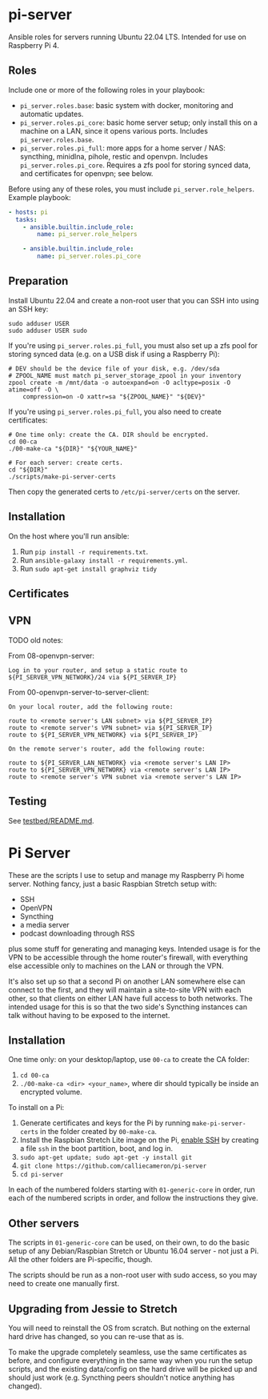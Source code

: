 # pi-server

Ansible roles for servers running Ubuntu 22.04 LTS. Intended for use on
Raspberry Pi 4.

## Roles

Include one or more of the following roles in your playbook:

- `pi_server.roles.base`: basic system with docker, monitoring and automatic
  updates.
- `pi_server.roles.pi_core`: basic home server setup; only install this on a
  machine on a LAN, since it opens various ports. Includes
  `pi_server.roles.base`.
- `pi_server.roles.pi_full`: more apps for a home server / NAS: syncthing,
  minidlna, pihole, restic and openvpn. Includes `pi_server.roles.pi_core`.
  Requires a zfs pool for storing synced data, and certificates for openvpn; see
  below.

Before using any of these roles, you must include `pi_server.role_helpers`.
Example playbook:

```yaml
- hosts: pi
  tasks:
    - ansible.builtin.include_role:
        name: pi_server.role_helpers

    - ansible.builtin.include_role:
        name: pi_server.roles.pi_core
```

## Preparation

Install Ubuntu 22.04 and create a non-root user that you can SSH into using an
SSH key:

```shell
sudo adduser USER
sudo adduser USER sudo
```

If you're using `pi_server.roles.pi_full`, you must also set up a zfs pool for
storing synced data (e.g. on a USB disk if using a Raspberry Pi):

```shell
# DEV should be the device file of your disk, e.g. /dev/sda
# ZPOOL_NAME must match pi_server_storage_zpool in your inventory
zpool create -m /mnt/data -o autoexpand=on -O acltype=posix -O atime=off -O \
    compression=on -O xattr=sa "${ZPOOL_NAME}" "${DEV}"
```

If you're using `pi_server.roles.pi_full`, you also need to create certificates:

```shell
# One time only: create the CA. DIR should be encrypted.
cd 00-ca
./00-make-ca "${DIR}" "${YOUR_NAME}"

# For each server: create certs.
cd "${DIR}"
./scripts/make-pi-server-certs
```

Then copy the generated certs to `/etc/pi-server/certs` on the server.

## Installation

On the host where you'll run ansible:

1. Run `pip install -r requirements.txt`.
2. Run `ansible-galaxy install -r requirements.yml`.
3. Run `sudo apt-get install graphviz tidy`

## Certificates

## VPN

TODO old notes:

From 08-openvpn-server:

```shell
Log in to your router, and setup a static route to ${PI_SERVER_VPN_NETWORK}/24 via ${PI_SERVER_IP}
```

From 00-openvpn-server-to-server-client:

```shell
On your local router, add the following route:

route to <remote server's LAN subnet> via ${PI_SERVER_IP}
route to <remote server's VPN subnet> via ${PI_SERVER_IP}
route to ${PI_SERVER_VPN_NETWORK} via ${PI_SERVER_IP}

On the remote server's router, add the following route:

route to ${PI_SERVER_LAN_NETWORK} via <remote server's LAN IP>
route to ${PI_SERVER_VPN_NETWORK} via <remote server's LAN IP>
route to <remote server's VPN subnet via <remote server's LAN IP>
```

## Testing

See [testbed/README.md](testbed/README.md).

Pi Server
=========

These are the scripts I use to setup and manage my Raspberry Pi home
server. Nothing fancy, just a basic Raspbian Stretch setup with:

- SSH
- OpenVPN
- Syncthing
- a media server
- podcast downloading through RSS

plus some stuff for generating and managing keys. Intended usage is
for the VPN to be accessible through the home router's firewall, with
everything else accessible only to machines on the LAN or through the
VPN.

It's also set up so that a second Pi on another LAN somewhere else can
connect to the first, and they will maintain a site-to-site VPN with
each other, so that clients on either LAN have full access to both
networks. The intended usage for this is so that the two side's
Syncthing instances can talk without having to be exposed to the
internet.

Installation
------------

One time only: on your desktop/laptop, use `00-ca` to create the CA
folder:

1. `cd 00-ca`
2. `./00-make-ca <dir> <your_name>`, where dir should typically be
   inside an encrypted volume.

To install on a Pi:

1. Generate certificates and keys for the Pi by running
   `make-pi-server-certs` in the folder created by `00-make-ca`.
2. Install the Raspbian Stretch Lite image on the Pi,
   [enable SSH](https://www.raspberrypi.org/blog/a-security-update-for-raspbian-pixel/)
   by creating a file `ssh` in the boot partition, boot, and log
   in.
3. `sudo apt-get update; sudo apt-get -y install git`
4. `git clone https://github.com/calliecameron/pi-server`
5. `cd pi-server`

In each of the numbered folders starting with `01-generic-core` in
order, run each of the numbered scripts in order, and follow the
instructions they give.

Other servers
-------------

The scripts in `01-generic-core` can be used, on their own, to do the
basic setup of any Debian/Raspbian Stretch or Ubuntu 16.04 server - not
just a Pi. All the other folders are Pi-specific, though.

The scripts should be run as a non-root user with sudo access, so you
may need to create one manually first.

Upgrading from Jessie to Stretch
--------------------------------

You will need to reinstall the OS from scratch. But nothing on the
external hard drive has changed, so you can re-use that as is.

To make the upgrade completely seamless, use the same certificates as
before, and configure everything in the same way when you run the
setup scripts, and the existing data/config on the hard drive will be
picked up and should just work (e.g. Syncthing peers shouldn't notice
anything has changed).
